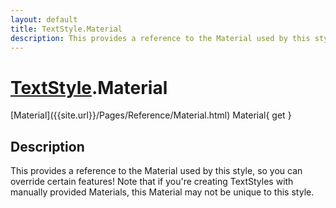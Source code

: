 ```yaml
---
layout: default
title: TextStyle.Material
description: This provides a reference to the Material used by this style, so you can override certain features! Note that if you're creating TextStyles with manually provided Materials, this Material may not be unique to this style.
---
```

# [TextStyle]({{site.url}}/Pages/Reference/TextStyle.html).Material

<div class='signature' markdown='1'>
[Material]({{site.url}}/Pages/Reference/Material.html) Material{ get }
</div>

## Description
This provides a reference to the Material used by this
style, so you can override certain features! Note that if you're
creating TextStyles with manually provided Materials, this
Material may not be unique to this style.

